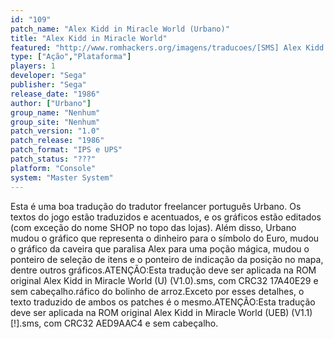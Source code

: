 ```yaml
---
id: "109"
patch_name: "Alex Kidd in Miracle World (Urbano)"
title: "Alex Kidd in Miracle World"
featured: "http://www.romhackers.org/imagens/traducoes/[SMS] Alex Kidd in Miracle World - Urbano - 1.png"
type: ["Ação","Plataforma"]
players: 1
developer: "Sega"
publisher: "Sega"
release_date: "1986"
author: ["Urbano"]
group_name: "Nenhum"
group_site: "Nenhum"
patch_version: "1.0"
patch_release: "1986"
patch_format: "IPS e UPS"
patch_status: "???"
platform: "Console"
system: "Master System"
---
```


Esta é uma boa tradução do tradutor freelancer português Urbano. Os textos do jogo estão traduzidos e acentuados, e os gráficos estão editados (com exceção do nome SHOP no topo das lojas). Além disso, Urbano mudou o gráfico que representa o dinheiro para o símbolo do Euro, mudou o gráfico da caveira que paralisa Alex para uma poção mágica, mudou o ponteiro de seleção de itens e o ponteiro de indicação da posição no mapa, dentre outros gráficos.ATENÇÃO:Esta tradução deve ser aplicada na ROM original Alex Kidd in Miracle World (U) (V1.0).sms, com CRC32 17A40E29 e sem cabeçalho.ráfico do bolinho de arroz.Exceto por esses detalhes, o texto traduzido de ambos os patches é o mesmo.ATENÇÃO:Esta tradução deve ser aplicada na ROM original Alex Kidd in Miracle World (UEB) (V1.1) [!].sms, com CRC32 AED9AAC4 e sem cabeçalho.